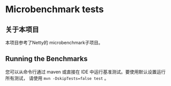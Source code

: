 # Microbenchmark tests

## 关于本项目

本项目参考了Netty的 microbenchmark子项目。


## Running the Benchmarks

您可以从命令行通过 maven 或直接在 IDE 中运行基准测试。要使用默认设置运行所有测试，
请使用 `mvn -DskipTests=false test` 。
